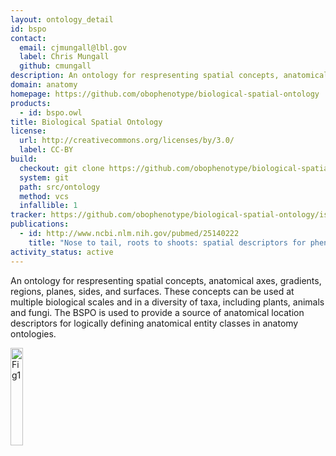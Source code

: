 ```yaml
---
layout: ontology_detail
id: bspo
contact:
  email: cjmungall@lbl.gov
  label: Chris Mungall
  github: cmungall
description: An ontology for respresenting spatial concepts, anatomical axes, gradients, regions, planes, sides, and surfaces
domain: anatomy
homepage: https://github.com/obophenotype/biological-spatial-ontology
products:
  - id: bspo.owl
title: Biological Spatial Ontology
license:
  url: http://creativecommons.org/licenses/by/3.0/
  label: CC-BY
build:
  checkout: git clone https://github.com/obophenotype/biological-spatial-ontology.git
  system: git
  path: src/ontology
  method: vcs
  infallible: 1
tracker: https://github.com/obophenotype/biological-spatial-ontology/issues
publications:
  - id: http://www.ncbi.nlm.nih.gov/pubmed/25140222
    title: "Nose to tail, roots to shoots: spatial descriptors for phenotypic diversity in the Biological Spatial Ontology."
activity_status: active
---
```


An ontology for respresenting spatial concepts, anatomical axes, gradients, regions, planes, sides, and surfaces. These concepts can be used at multiple biological scales and in a diversity of taxa, including plants, animals and fungi. The BSPO is used to provide a source of anatomical location descriptors for logically defining anatomical entity classes in anatomy ontologies.

<img style="width: 20%; height: 20%" alt="Fig1" src="http://static-content.springer.com/image/art%3A10.1186%2F2041-1480-5-34/MediaObjects/13326_2013_Article_183_Fig1_HTML.jpg"/>
